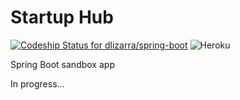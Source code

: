 # Startup Hub
[ ![Codeship Status for dlizarra/spring-boot](https://codeship.com/projects/f4bedfc0-47f4-0133-9a7d-165ff5f08e1f/status?branch=master)](https://codeship.com/projects/105118)
![Heroku](http://heroku-badge.herokuapp.com/?app=startup-hub&root=h2console)

Spring Boot sandbox app

In progress... 
